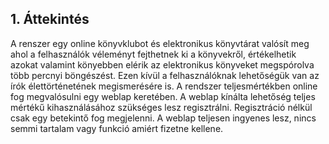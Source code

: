 ## 1. Áttekintés

A renszer egy online könyvklubot és elektronikus könyvtárat valósít meg ahol a felhasználók véleményt fejthetnek ki a könyvekről, értékelhetik azokat valamint könyebben elérik az elektronikus könyveket megspórolva több percnyi böngészést.
Ezen kívül a felhasználóknak lehetőségük van az írók élettörténetének megismerésére is. A rendszer teljesmértékben online fog megvalósulni egy weblap keretében. A weblap kínálta lehetőség teljes mértékű kihasználásához szükséges lesz regisztrálni. Regisztráció nélkül csak egy betekintő fog megjelenni.
A weblap teljesen ingyenes lesz, nincs semmi tartalam vagy funkció amiért fizetne kellene.



